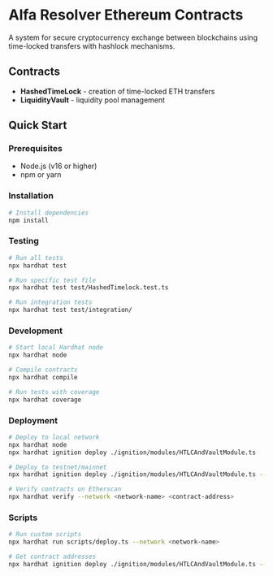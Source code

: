 # Alfa Resolver Ethereum Contracts

A system for secure cryptocurrency exchange between blockchains using time-locked transfers with hashlock mechanisms.

## Contracts

- **HashedTimeLock** - creation of time-locked ETH transfers
- **LiquidityVault** - liquidity pool management

## Quick Start

### Prerequisites

- Node.js (v16 or higher)
- npm or yarn

### Installation

```bash
# Install dependencies
npm install
```

### Testing

```bash
# Run all tests
npx hardhat test

# Run specific test file
npx hardhat test test/HashedTimelock.test.ts

# Run integration tests
npx hardhat test test/integration/
```

### Development

```bash
# Start local Hardhat node
npx hardhat node

# Compile contracts
npx hardhat compile

# Run tests with coverage
npx hardhat coverage
```

### Deployment

```bash
# Deploy to local network
npx hardhat node
npx hardhat ignition deploy ./ignition/modules/HTLCAndVaultModule.ts

# Deploy to testnet/mainnet
npx hardhat ignition deploy ./ignition/modules/HTLCAndVaultModule.ts --network <network-name>

# Verify contracts on Etherscan
npx hardhat verify --network <network-name> <contract-address>
```

### Scripts

```bash
# Run custom scripts
npx hardhat run scripts/deploy.ts --network <network-name>

# Get contract addresses
npx hardhat ignition deploy ./ignition/modules/HTLCAndVaultModule.ts --dry-run
```
